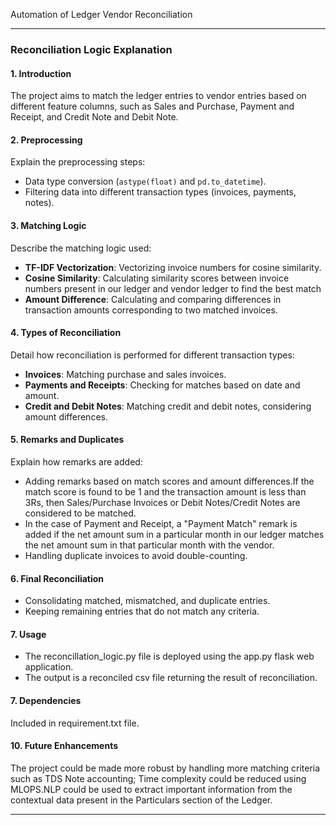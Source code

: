 Automation of Ledger Vendor Reconciliation

---

### Reconciliation Logic Explanation

#### 1. Introduction
The project aims to match the ledger entries to vendor entries based on different feature columns, such as Sales and Purchase, Payment and Receipt, and Credit Note and Debit Note. 

#### 2. Preprocessing
Explain the preprocessing steps:
- Data type conversion (`astype(float)` and `pd.to_datetime`).
- Filtering data into different transaction types (invoices, payments, notes).

#### 3. Matching Logic
Describe the matching logic used:
- **TF-IDF Vectorization**: Vectorizing invoice numbers for cosine similarity.
- **Cosine Similarity**: Calculating similarity scores between invoice numbers present in our ledger and vendor ledger to find the best match 
- **Amount Difference**: Calculating and comparing differences in transaction amounts corresponding to two matched invoices.

#### 4. Types of Reconciliation
Detail how reconciliation is performed for different transaction types:
- **Invoices**: Matching purchase and sales invoices.
- **Payments and Receipts**: Checking for matches based on date and amount.
- **Credit and Debit Notes**: Matching credit and debit notes, considering amount differences.

#### 5. Remarks and Duplicates
Explain how remarks are added:
- Adding remarks based on match scores and amount differences.If the match score is found to be 1 and the transaction amount is less than 3Rs, then Sales/Purchase Invoices or Debit Notes/Credit Notes are considered to be matched.
- In the case of Payment and Receipt, a "Payment Match" remark is added if the net amount sum in a particular month  in our ledger matches the net amount sum in that particular month with the vendor.
- Handling duplicate invoices to avoid double-counting.

#### 6. Final Reconciliation
- Consolidating matched, mismatched, and duplicate entries.
- Keeping remaining entries that do not match any criteria.

#### 7. Usage
- The reconcillation_logic.py file is deployed using the app.py flask web application.
- The output is a reconciled csv file returning the result of reconciliation.

#### 7. Dependencies
Included in requirement.txt file.

#### 10. Future Enhancements
The project could be made more robust by handling more matching criteria such as TDS Note accounting; Time complexity could be reduced using MLOPS.NLP could be used to extract important information from the contextual data present in the Particulars section of the Ledger.



---

